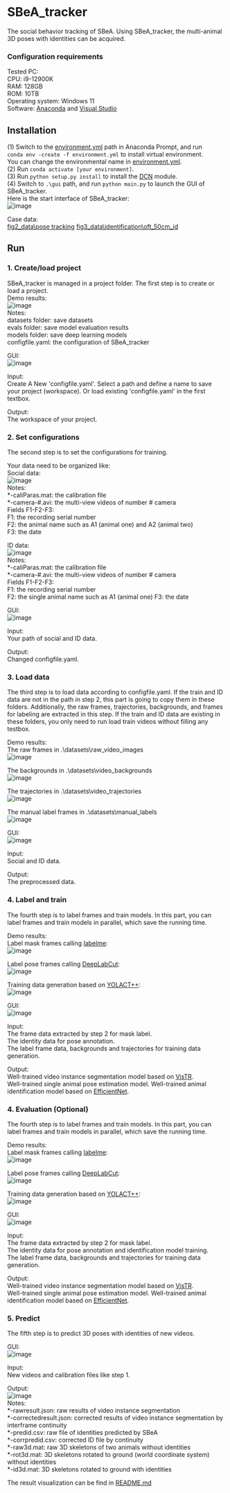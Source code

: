 # SBeA_tracker
The social behavior tracking of SBeA. Using SBeA_tracker, the multi-animal 3D poses with identities can be acquired.
### Configuration requirements
Tested PC:  
CPU: i9-12900K  
RAM: 128GB  
ROM: 10TB  
Operating system: Windows 11  
Software: [Anaconda](https://www.anaconda.com/) and [Visual Studio](https://visualstudio.microsoft.com/)
## Installation  
(1) Switch to the [environment.yml](https://github.com/YNCris/SBeA_release/blob/main/SBeA_tracker/SBeA-Windows-main/environment.yml) path in Anaconda Prompt, and run   
`conda env -create -f environment.yml` to install virtual environment.   
You can change the environmental name in [environment.yml](https://github.com/YNCris/SBeA_release/blob/main/SBeA_tracker/SBeA-Windows-main/environment.yml).  
(2) Run `conda activate [your environment]`.  
(3) Run `python setup.py install` to install the [DCN](https://github.com/CharlesShang/DCNv2/tree/pytorch_1.0) module.   
(4) Switch to `.\gui` path, and run `python main.py` to launch the GUI of SBeA_tracker.  
Here is the start interface of SBeA_tracker:  
![image](https://github.com/YNCris/SBeA_release/blob/main/demo/tracker_gui.png)  



Case data:  
[fig2_data\pose tracking](https://figshare.com/projects/Social_behavior_atlas/162718) 
[fig3_data\identification\oft_50cm_id](https://figshare.com/projects/Social_behavior_atlas/162718) 
## Run
### 1. Create/load project  
SBeA_tracker is managed in a project folder. The first step is to create or load a project.  
Demo results:  
![image](https://github.com/YNCris/SBeA_release/blob/main/demo/create_project.png)  
Notes:  
datasets folder: save datasets  
evals folder: save model evaluation results  
models folder: save deep learning models  
configfile.yaml: the configuration of SBeA_tracker 
  
GUI:  
 ![image](https://github.com/YNCris/SBeA_release/blob/main/demo/tracker_gui.png)   
  
Input:  
Create A New 'configfile.yaml'. Select a path and define a name to save your project (workspace). Or load existing 'configfile.yaml' in the first textbox.
  
Output:  
The workspace of your project.

### 2. Set configurations
The second step is to set the configurations for training.  
  
Your data need to be organized like:  
Social data:  
![image](https://github.com/YNCris/SBeA_release/blob/main/demo/data_format.png)  
Notes:  
*-caliParas.mat: the calibration file  
*-camera-#.avi: the multi-view videos of number # camera  
Fields F1-F2-F3:  
F1: the recording serial number  
F2: the animal name such as A1 (animal one) and A2 (animal two)  
F3: the date
  
ID data:  
![image](https://github.com/YNCris/SBeA_release/blob/main/demo/data_format_id.png)  
Notes:  
*-caliParas.mat: the calibration file  
*-camera-#.avi: the multi-view videos of number # camera  
Fields F1-F2-F3:  
F1: the recording serial number  
F2: the single animal name such as A1 (animal one)
F3: the date

GUI:   
![image](https://github.com/YNCris/SBeA_release/blob/main/demo/config_gui.png)   
  
Input:  
Your path of social and ID data.
  
Output:  
Changed configfile.yaml. 

### 3. Load data
The third step is to load data according to configfile.yaml. If the train and ID data are not in the path in step 2, this part is going to copy them in these folders. Additionally, the raw frames, trajectories, backgrounds, and frames for labeling are extracted in this step. If the train and ID data are existing in these folders, you only need to run load train videos without filling any testbox. 

Demo results:  
The raw frames in .\datasets\raw_video_images  
![image](https://github.com/YNCris/SBeA_release/blob/main/demo/raw_video_images.png)  
   
The backgrounds in .\datasets\video_backgrounds  
![image](https://github.com/YNCris/SBeA_release/blob/main/demo/background.png)  
  
The trajectories in .\datasets\video_trajectories  
![image](https://github.com/YNCris/SBeA_release/blob/main/demo/trajectories.png)  
  
The manual label frames in .\datasets\manual_labels  
![image](https://github.com/YNCris/SBeA_release/blob/main/demo/manual_label_data.png)  
  
GUI:   
![image](https://github.com/YNCris/SBeA_release/blob/main/demo/load_gui.png)   
  
Input:  
Social and ID data.
  
Output:  
The preprocessed data.

### 4. Label and train
The fourth step is to label frames and train models. In this part, you can label frames and train models in parallel, which save the running time.

Demo results:  
Label mask frames calling [labelme](https://github.com/wkentaro/labelme):  
![image](https://github.com/YNCris/SBeA_release/blob/main/demo/label_frames.png)  

Label pose frames calling [DeepLabCut](https://github.com/DeepLabCut/DeepLabCut):  
![image](https://github.com/YNCris/SBeA_release/blob/main/demo/label_poses.png) 

Training data generation based on [YOLACT++](https://github.com/dbolya/yolact):  
![image](https://github.com/YNCris/SBeA_release/blob/main/demo/virtual_data.png) 
   
GUI:   
![image](https://github.com/YNCris/SBeA_release/blob/main/demo/labeltrain_gui.png)   
  
Input:  
The frame data extracted by step 2 for mask label.  
The identity data for pose annotation.  
The label frame data, backgrounds and trajectories for training data generation.
  
Output:  
Well-trained video instance segmentation model based on [VisTR](https://github.com/Epiphqny/VisTR).  
Well-trained single animal pose estimation model. 
Well-trained animal identification model based on [EfficientNet](https://github.com/lukemelas/EfficientNet-PyTorch). 

### 4. Evaluation (Optional)
The fourth step is to label frames and train models. In this part, you can label frames and train models in parallel, which save the running time.

Demo results:  
Label mask frames calling [labelme](https://github.com/wkentaro/labelme):  
![image](https://github.com/YNCris/SBeA_release/blob/main/demo/label_frames.png)  

Label pose frames calling [DeepLabCut](https://github.com/DeepLabCut/DeepLabCut):  
![image](https://github.com/YNCris/SBeA_release/blob/main/demo/label_poses.png) 

Training data generation based on [YOLACT++](https://github.com/dbolya/yolact):  
![image](https://github.com/YNCris/SBeA_release/blob/main/demo/virtual_data.png) 
   
GUI:   
![image](https://github.com/YNCris/SBeA_release/blob/main/demo/labeltrain_gui.png)   
  
Input:  
The frame data extracted by step 2 for mask label.  
The identity data for pose annotation and identification model training.  
The label frame data, backgrounds and trajectories for training data generation.
  
Output:  
Well-trained video instance segmentation model based on [VisTR](https://github.com/Epiphqny/VisTR).  
Well-trained single animal pose estimation model. 
Well-trained animal identification model based on [EfficientNet](https://github.com/lukemelas/EfficientNet-PyTorch). 

### 5. Predict
The fifth step is to predict 3D poses with identities of new videos.

GUI:   
![image](https://github.com/YNCris/SBeA_release/blob/main/demo/prediction_gui.png)   
  
Input:  
New videos and calibration files like step 1.
  
Output:  
![image](https://github.com/YNCris/SBeA_release/blob/main/demo/final_output.png)  
Notes:  
*-rawresult.json: raw results of video instance segmentation  
*-correctedresult.json: corrected results of video instance segmentation by interframe continuity  
*-predid.csv: raw file of identities predicted by SBeA  
*-corrpredid.csv: corrected ID file by continuity  
*-raw3d.mat: raw 3D skeletons of two animals without identities  
*-rot3d.mat: 3D skeletons rotated to ground (world coordinate system) without identities  
*-id3d.mat: 3D skeletons rotated to ground with identities  

The result visualization can be find in [README.md](https://github.com/YNCris/SBeA_release/blob/main/README.md)
